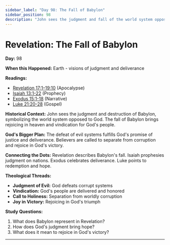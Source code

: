 ```yaml
---
sidebar_label: "Day 98: The Fall of Babylon"
sidebar_position: 98
description: "John sees the judgment and fall of the world system opposed to God."
---
```


# Revelation: The Fall of Babylon

**Day:** 98

**When this Happened:** Earth - visions of judgment and deliverance

**Readings:**
- [Revelation 17:1–19:10](https://www.biblegateway.com/passage/?search=Revelation+17%3A1-19%3A10) (Apocalypse)
- [Isaiah 13:1-22](https://www.biblegateway.com/passage/?search=Isaiah+13%3A1-22) (Prophecy)
- [Exodus 15:1-18](https://www.biblegateway.com/passage/?search=Exodus+15%3A1-18) (Narrative)
- [Luke 21:20-28](https://www.biblegateway.com/passage/?search=Luke+21%3A20-28) (Gospel)

**Historical Context:** John sees the judgment and destruction of Babylon, symbolizing the world system opposed to God. The fall of Babylon brings rejoicing in heaven and vindication for God's people.

**God's Bigger Plan:** The defeat of evil systems fulfills God's promise of justice and deliverance. Believers are called to separate from corruption and rejoice in God's victory.

**Connecting the Dots:** Revelation describes Babylon's fall. Isaiah prophesies judgment on nations. Exodus celebrates deliverance. Luke points to redemption and hope.

****Theological Threads:****
- **Judgment of Evil:** God defeats corrupt systems
- **Vindication:** God's people are delivered and honored
- **Call to Holiness:** Separation from worldly corruption
- **Joy in Victory:** Rejoicing in God's triumph

**Study Questions:**
1. What does Babylon represent in Revelation?
2. How does God's judgment bring hope?
3. What does it mean to rejoice in God's victory?

---